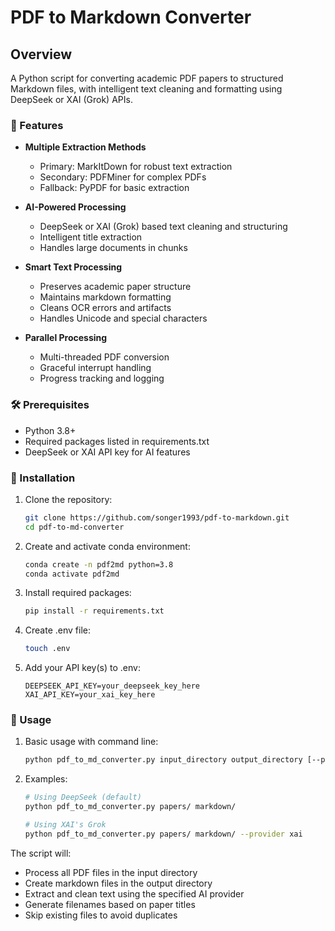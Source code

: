 # PDF to Markdown Converter

## Overview

A Python script for converting academic PDF papers to structured Markdown files, with intelligent text cleaning and formatting using DeepSeek or XAI (Grok) APIs.

### 🌟 Features

- **Multiple Extraction Methods**
  - Primary: MarkItDown for robust text extraction
  - Secondary: PDFMiner for complex PDFs
  - Fallback: PyPDF for basic extraction

- **AI-Powered Processing**
  - DeepSeek or XAI (Grok) based text cleaning and structuring
  - Intelligent title extraction
  - Handles large documents in chunks

- **Smart Text Processing**
  - Preserves academic paper structure
  - Maintains markdown formatting
  - Cleans OCR errors and artifacts
  - Handles Unicode and special characters

- **Parallel Processing**
  - Multi-threaded PDF conversion
  - Graceful interrupt handling
  - Progress tracking and logging

### 🛠 Prerequisites

- Python 3.8+
- Required packages listed in requirements.txt
- DeepSeek or XAI API key for AI features

### 🚀 Installation

1. Clone the repository:
   ```bash
   git clone https://github.com/songer1993/pdf-to-markdown.git
   cd pdf-to-md-converter
   ```

2. Create and activate conda environment:
   ```bash
   conda create -n pdf2md python=3.8
   conda activate pdf2md
   ```

3. Install required packages:
   ```bash
   pip install -r requirements.txt
   ```

4. Create .env file:
   ```bash
   touch .env
   ```

5. Add your API key(s) to .env:
   ```
   DEEPSEEK_API_KEY=your_deepseek_key_here
   XAI_API_KEY=your_xai_key_here
   ```

### 📖 Usage

1. Basic usage with command line:
   ```bash
   python pdf_to_md_converter.py input_directory output_directory [--provider {deepseek,xai}]
   ```

2. Examples:
   ```bash
   # Using DeepSeek (default)
   python pdf_to_md_converter.py papers/ markdown/
   
   # Using XAI's Grok
   python pdf_to_md_converter.py papers/ markdown/ --provider xai
   ```

The script will:
- Process all PDF files in the input directory
- Create markdown files in the output directory
- Extract and clean text using the specified AI provider
- Generate filenames based on paper titles
- Skip existing files to avoid duplicates
